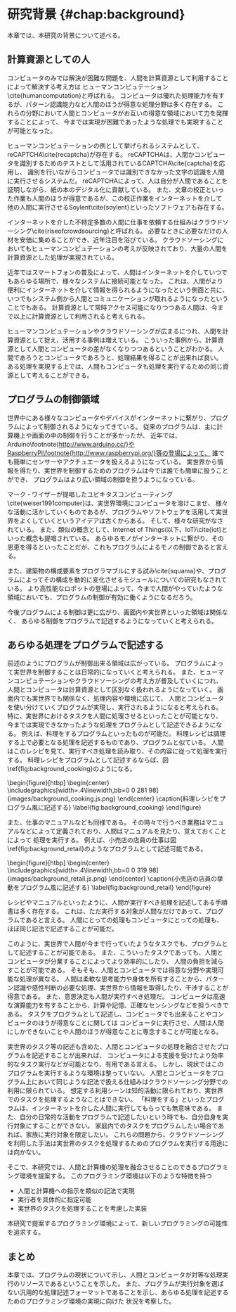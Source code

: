 # 研究背景 {#chap:background}

本章では、本研究の背景について述べる。

<!--  

背景は状況説明

- 人間とコンピュータの共生
- 人と計算機のプログラムは似ている、ということを示す
- プログラムは実行者を選ばない、ということを示す
- プログラムは処理するフィールドを選ばない、ということを示す
- プログラムは汎用的な処理記述フォーマットである、ということを示す

- プログラムによって、フィールドを選ばずに、人と計算機への指示する手法を提案する

-->

<!-- ## プログラムと人 -->

<!-- SICPの序文とかから

- プログラムは処理手順が記述されたもの
- コンピュータプログラムは、コンピュータに実行してもらいたい処理を記述しておく手順書である。
- 一方で、人間にとってもプログラムというものは存在する。
- 例えば、マニュアルやレシピといったものだ。
- また、音楽の演奏会のプログラムなども、演奏会全体の一連の処理の流れを記述しておくものである。
- 両者を比べると、非常に類似している
- 画像で示す
- プログラムとは、実行したい処理を記述するものであり、その実行対象は選ばれない。
- コンピュータのほうが得意だからコンピュータにやらせているだけであって、人間がやっても良いのである。
-->

<!-- プログラムとは、コンピュータに実行させたい一連の処理手順を記述したものであり、
コンピュータはこのプログラムに記述された処理を解釈し、実行する。
プログラムの実行対象はコンピュータであるが、人が実行するプログラムも存在する。
マニュアルやレシピといった、人間にとっての手順書だ。
人間は手順書に書いてある内容に沿って行動し、目的を達成する。
例えば、何か料理を作りたいときなどは、料理のレシピを見ながら、そこに記述されている内容を自分で解釈し、実行する。

コンピュータにとってのプログラムと人にとってのプログラムには類似性がある。
双方ともに、実行する処理について記述されたものである。
例えば、料理のレシピをコンピュータプログラムのような記述するならば、図\ref{fig:background_cooking}のようになる。

\begin{figure}[htbp]
\begin{center}
\includegraphics[width=.4\linewidth,bb=0 0 281 98]{images/background_cooking.js.png}
\end{center}
\caption{料理レシピをコンピュータプログラム風に記述する}
\label{fig:background_cooking}
\end{figure}

また、小売店の店員マニュアルであれば、図\ref{fig:background_retail}のようになる

\begin{figure}[htbp]
\begin{center}
\includegraphics[width=.4\linewidth,bb=0 0 319 98]{images/background_retail.js.png}
\end{center}
\caption{料理レシピをコンピュータプログラム風に記述する}
\label{fig:background_retail}
\end{figure}

このように、人間にとっての処理もコンピュータにとっての処理も、類似の記法で記述することが可能である。
コンピュータプログラムのような処理の記述方法は、様々な処理を記述するフォーマットとして利用可能である。 -->

## 計算資源としての人

<!-- プログラムの制御対象？ -->
<!-- 制御することとプログラムを実行するの違い -->
<!-- プログラムを実行するのはコンピュータ。人間は指示を受け取って返り値を返したいするだけ。 -->
<!-- ### 計算資源としての人 -->

<!--
- プログラムに書かれた処理を実行する対象はコンピュータだけではなくなっている
- コンピュータのみでは解決が困難な問題を、人間を計算資源として利用することで解決する手法はヒューマンコンピュテーションと呼ばれる。
- 人間はプログラムとって、コンピュータと同じ、処理を実行する対象にすぎないのである

- 前述の項目を考えると、プログラムの 領域は実世界にも広がっている。
- 人間によって実世界も操作できるならば、計算資源というよりも〇〇資源と言える。

(ついでに、入れるかわからないけど) スマホとかの流通で、人間は常にインターネットに繋がれる。
つまり、インターネットを介していつでもプログラムから参照可能になっている。
非常に計算資源としてもやりやすい。

-->

<!-- コンピュータのみでは実現が困難な処理を、人間を計算資源として組み込み利用することによって解決するという概念は
ヒューマンコンピュテーション\cite{humancomputation}と呼ばれる。
コンピュータは優れた処理能力を持つが、パターン認識能力など、人間のほうが得意な処理分野は多く存在する。
そういった分野において、人間と計算機が協調し、お互いの長所を活かしあったより良い環境を作り出す事ができる。 -->

コンピュータのみでは解決が困難な問題を、人間を計算資源として利用することによって解決する考え方は
ヒューマンコンピュテーション\cite{humancomputation}と呼ばれる。
コンピュータは優れた処理能力を有するが、パターン認識能力など人間のほうが得意な処理分野は多く存在する。
これらの分野において人間とコンピュータがお互いの得意な領域において力を発揮することによって、
今までは実現が困難であったような処理でも実現することが可能となった。

ヒューマンコンピュテーションの例として挙げられるシステムとして、reCAPTCHA\cite{recaptcha}が存在する。
reCAPTCHAは、人間かコンピュータを識別するためのテストとして活用されているCAPTCHA\cite{captcha}を応用し、
識別を行いながらコンピュータでは識別できなかった文字の認識を人間に実行させるシステムだ。
reCAPTCHAによって、人は自分が人間であることを証明しながら、紙の本のデジタル化に貢献している。
また、文章の校正といった作業も人間のほうが得意であるが、この校正作業をインターネットを介して
他の人間に実行させるSoylent\cite{soylent}といったソフトウェアも存在する。

インターネットを介した不特定多数の人間に仕事を依頼する仕組みはクラウドソーシング\cite{riseofcrowdsourcing}と呼ばれる。
必要なときに必要なだけの人材を安価に集めることができ、近年注目を浴びている。
クラウドソーシングにおいてもヒューマンコンピュテーションの考えが反映されており、大量の人間を計算資源とした処理が実現されている。
<!-- turkit, crowdforge, 大人数を利用した例が欲しい -->
<!-- どれくらいの人がヒューマンコンピュテーションされているのか、を示したい -->

近年ではスマートフォンの普及によって、人間はインターネットを介していつでもあらゆる場所で、様々なシステムに接続可能となった。
これは、人間がより便利にインターネットを介して情報を得られるようになったという側面と共に、
いつでもシステム側から人間とコミュニケーションが取れるようになったということでもある。
計算資源として常時アクセス可能になりつつある人間は、今まで以上に計算資源として利用されると考えられる。
<!-- ここで、人間がインターネットに常時繋がっていることを示す -->

ヒューマンコンピュテーションやクラウドソーシングが広まるにつれ、人間を計算資源として捉え、活用する事例は増えている。
こういった事例から、計算資源として人間とコンピュータの差がなくなりつつあるということがわかる。
人間であろうとコンピュータであろうと、処理結果を得ることが出来れば良い。
ある処理を実現する上では、人間もコンピュータも処理を実行するための同じ資源として考えることができる。


## プログラムの制御領域

<!-- もっと、人と計算機が協調しあって処理を進めていくというモデルについて述べるべき -->

<!-- /\### 画面上から実世界へ -->

<!-- - プログラムで制御を記述できる領域は広がっている
- センサやアクチュエータが簡単に使える
- ログラマブルな建築やプログラムによって動的に構成を変える物質の研究もされている
- プログラムで制御しない空間というのはなくなっていくのでは -->

世界中にある様々なコンピュータやデバイスがインターネットに繋がり、プログラムによって制御されるようになってきている。
従来のプログラムは、主に計算機上や画面の中の制御を行うことが多かったが、
近年では、Arduino\footnote{http://www.arduino.cc/}やRaspberryPi\footnote{http://www.raspberrypi.org/}等の登場によって、
誰でも簡単にセンサーやアクチュエータを扱えるようになっている。
実世界から情報を得たり、実世界を制御するためのプログラムは今では誰でも簡単に扱うことができ、
プログラムはより広い領域の制御を担うようになっている。

マーク・ワイザーが提唱したユビキタスコンピューティング\cite{weiser1991computer}は、実世界環境にコンピュータを溶けこませ、
様々な活動に活かしていくものであるが、プログラムやソフトウェアを活用して実世界をよくしていくというアイデアは古くからある。
そして、様々な研究がなされている。
また、類似の概念として、Internet of Things(以下、IoT)\cite{iot}といった概念も提唱されている。
あらゆるモノがインターネットに繋がり、その恩恵を得るといったことだが、これもプログラムによるモノの制御であると言える。

また、建築物の構成要素をプログラマブルにする試み\cite{squama}や、プログラムによってその構成を動的に変化させるモジュールについての研究もなされている。
より高性能なロボットの登場によって、今まで人間がやっていたような領域においても、プログラムの制御が有効に働くようになるだろう。
<!-- ロボット系の研究事例があれば出したい -->
今後プログラムによる制御は更に広がり、画面内や実世界といった領域は関係なく、
あらゆる制御をプログラムで記述するようになっていくと考えられる。

<!-- ## まとめの前のまとめみたいな？

  人間への指示とコンピュータへの指示を同じように書ければ、日常活動さえもプログラミングできる。
  つまり、何でもかんでもプログラムで記述するような社会が来るよ
  だが、現状において、自分自身とかをプログラムから呼び出せる仕組みがないよ
  せっかく身の回りがプログラマブルになってきてるのに、自分自身を組み込めなくては、人間という存在が
  様々なプログラムのボトルネックになりがち。
  これでは日常生活とかもプログラムできない。

-->

## あらゆる処理をプログラムで記述する

<!-- - プログラムは汎用処理記述フォーマットである
  - 画面上だろうと、実世界だろうと、あらゆる処理を記述し得る
- 実行リソースも何でも良いのでは
  - コンピュータだけにとらわれない
  - 人間さえも実行リソースである
  - 両者の境界はあいまいになっていくだろう
- 人間と計算機を実行リソースとして、あらゆる処理・手順・行動をプログラムとして記述できれば良い
  - そもそも人間と計算機は得意分野が違い話
    - 人間は汎用的で好意的解釈可能な入出力装置
    - 計算機は...?
  - 協調し合えば良い
  - なんか理由つける
- しかし、現状では部分的にしか実現できていない
  - 例えば、人間が実世界で行っている処理
    - 料理をする、とか
    - 仕事したり
  - 日常の活動の中にもコンピュータのほうが得意なことは多くある
  - プログラムから人間をリソースとして利用する手法は、クラウドソーシングに限られる
    - 知的労働しかできない
    - その場にいけるわけではない
    - そもそもインターネットを介した不特定の人間に任せられない処理がある -->
前述のようにプログラムが制御出来る領域は広がっている。
プログラムによって実世界を制御することは日常的になっていくと考えられる。
また、ヒューマンコンピュテーションやクラウドソーシングの考え方が普及していくにつれ、
人間とコンピュータは計算資源として区別なく扱われるようになっていく。
画面内でも実世界でも関係なく、処理内容や環境に応じて、
人間とコンピュータを使い分けていくプログラムが実現し、実行されるようになると考えられる。
特に、実世界におけるタスクを人間に処理させるといったことが可能となり、
今までは実現できなかったような処理をプログラムとして記述できるようになる。
例えば、料理をするプログラムといったものが可能だ。
料理レシピは調理する上で必要となる処理を記述するものであり、プログラムと似ている。
人間はこのレシピを見て、実行すべき処理を読み取り、その内容に従って処理を実行する。
料理レシピをプログラムとして記述するならば、図\ref{fig:background_cooking}のようになる。

\begin{figure}[htbp]
  \begin{center}
  \includegraphics[width=.4\linewidth,bb=0 0 281 98]{images/background_cooking.js.png}
  \end{center}
  \caption{料理レシピをプログラム風に記述する}
  \label{fig:background_cooking}
\end{figure}

また、仕事のマニュアルなども同様である。
その時々で行うべき業務はマニュアルなどによって定義されており、人間はマニュアルを見たり、覚えておくことによって
処理を実行する。
例えば、小売店の店員の仕事は図\ref{fig:background_retail}のようなプログラムとして記述可能である。

\begin{figure}[htbp]
  \begin{center}
  \includegraphics[width=.4\linewidth,bb=0 0 319 98]{images/background_retail.js.png}
  \end{center}
  \caption{小売店の店員の挙動をプログラム風に記述する}
  \label{fig:background_retail}
\end{figure}

レシピやマニュアルといったように、人間が実行すべき処理を記述してある手順書は多く存在する。
これは、ただ実行する対象が人間なだけであって、プログラムであると言える。
人間にとっての処理もコンピュータにとっての処理も、ほぼ同じ記法で記述することが可能だ。

このように、実世界で人間が今まで行っていたようなタスクでも、プログラムとして記述することが可能である。
また、こういったタスクであっても、人間とコンピュータが分業することによってより効率的にしたり、
人間の負担を減らすことが可能である。
そもそも、人間とコンピュータでは得意な分野や実現可能な処理が異なる。
人間は柔軟な思考能力や身体を所有することから、パターン認識や感性判断の必要な処理、実世界から情報を取得したり、干渉することが得意である。
また、意思決定も人間が実行すべき処理だ。
コンピュータは高速な演算能力を有することから、計算や記憶、正確なセンシングなどを担うべきである。
タスクをプログラムとして記述し、コンピュータでも出来ることやコンピュータのほうが得意なことに関しては
コンピュータに実行させ、人間は人間にしかできないことや人間のほうが得意なことに専念することが可能となる。

実世界のタスク等の記述も含めた、人間とコンピュータの処理を融合させたプログラムを記述することが出来れば、
コンピュータによる支援を受けたより効率的なタスク実行などが可能となり、有用である言える。
しかし、現状ではこのプログラムを実行するような環境は整っていない。
人間とコンピュータをプログラム上において同じような記法で扱える仕組みはクラウドソーシング分野での利用に限られている。
想定する利用シーンは知的活動に限られており、実世界でのタスクを処理するようなことはできない。
「料理をする」といったプログラムは、インターネットを介した人間に実行してもらっても無意味である。
また、自分の日常的な活動をプログラムで記述したいという時でも、自分自身を実行対象にすることができない。
家庭内でのタスクをプログラムしたい場合であれば、家族に実行対象を限定したい。
これらの問題から、クラウドソーシングを利用した手法は実世界のタスクを処理するためのプログラムを実行する用途には向かない。

そこで、本研究では、人間と計算機の処理を融合させることのできるプログラミング環境を提案する。
このプログラミング環境は以下のような特徴を持つ

- 人間と計算機への指示を類似の記法で実現
- 実行者を具体的に指定可能
- 実世界のタスクを処理することを考慮した実装

本研究で提案するプログラミング環境によって、新しいプログラミングの可能性を追求する。

<!-- 人間とコンピュータのよる共同作業がより進むのではないか？という論調にしたい -->
<!-- 人間とコンピュータが計算資源として対等に扱われるようになった場合、プログラムの役割も変わると考えられる。

人間とコンピュータが計算資源としてまったく同一に扱われるようになった場合、プログラムが記述する世界も変わるのではないか。
例えば、人間への指示をメインに考えれば、人間の活動をプログラムとして記述することも考えられる。
人間は日常的にマニュアルやレシピといった手順書を参照しながら、記述されている処理を読み取り、その内容に従って活動を行う。
人間の活動も、手順書というプログラムに近いもので記述されており、プログラムと非常に類似しているといえる。
例えば、料理のレシピをコンピュータプログラムのような記述するならば、図\ref{fig:background_cooking}のようになる。

\begin{figure}[htbp]
  \begin{center}
  \includegraphics[width=.4\linewidth,bb=0 0 281 98]{images/background_cooking.js.png}
  \end{center}
  \caption{料理レシピをプログラム風に記述する}
  \label{fig:background_cooking}
\end{figure}

また、小売店の店員マニュアルであれば、図\ref{fig:background_retail}のようになる

\begin{figure}[htbp]
  \begin{center}
  \includegraphics[width=.4\linewidth,bb=0 0 319 98]{images/background_retail.js.png}
  \end{center}
  \caption{小売店の店員の挙動をプログラム風に記述する}
  \label{fig:background_retail}
\end{figure} -->
<!--
このように、人間にとっての処理もコンピュータにとっての処理も、類似の記法で記述することが可能である。
プログラムは、コンピュータへの指示のようなものにだけに限定されない、より汎用的な処理の記述が可能なフォーマットである。 -->

<!-- 人間への指示をメインとしたプログラミングパラダイムによって、より人々の生活をコンピュータによる支援を受けたものにできる。
そもそも、人間とコンピュータでは得意分野や実現可能な処理が異なる。
人間は柔軟な思考能力や身体を所有することから、パターン認識や感性判断の必要な処理、実世界への干渉が得意である。
また、意思決定は基本的に人間が担うべき処理である。
コンピュータは高速な演算能力を有することから、計算や記憶、正確なセンシングなどを担うべきである。
人間にとってのタスクをプログラムとして記述し、コンピュータでも出来ることやコンピュータのほうが得意なことに関しては
コンピュータに実行させ、人間は人間にしかできないことや人間のほうが得意なことに専念する。
こういった、人間の行動を定義しつつ、コンピュータによる支援を受けることができれば、人間の行動はより効率的になったり、
良いものになるのではないかと考えられる。 -->

<!-- このようなプログラミングパラダイムを実現することができれば、非常に面白い。
だが、現状では部分的にしか実現できていない。
プログラムから人間を計算資源として活用する仕組みは、主に知的労働への応用となっている。
人間の実世界での活動などを想定したものではない。
また、クラウドソーシング等の場合、インターネットを介した不特定の人間を対象としたものである。
自分の家で、自分の日常行動をプログラムにしたいとき等は、自分自身を対象として指定できなくてはならない。
また、家族等の身内にしか実行してほしくない処理の内容も存在することから、クラウドソーシング等の枠組みを利用することはできない。

そこで、本研究では、コンピュータと人間への指示を融合させたプログラミングが可能な環境を提案する。
このプログラミング環境によって、人間指向プログラミングを実現する。 -->

<!--
プログラムが記述できる世界は広がっており、コンピュータの中だけでなく、実世界の制御など、あらゆる処理を記述するようになっている。
プログラムは、対象を限定しない汎用的な処理記述フォーマットであると言える。

また、プログラムで記述された処理の実行リソースもコンピュータだけに限定されない。
前節の通り、人間さえも実行リソースとして利用されるようになっている。
今後、プログラムにおける人間とコンピュータの境界はあいまいになっていくと考えられる。
コンピュータと人間が処理を実行するリソースとして対等であるならば、
プログラム上においてもコンピュータと人間への指示は同じように記述されるべきである。
このように、プログラムの処理領域と処理実行対象は拡張されている。

拡張されたことによって、
人間とコンピュータの両方を処理実行対象として、あらゆる処理や手順、行動をプログラムとして記述するようなことが可能となる。
そもそも人間とコンピュータでは、得意な分野や出来ることが異なる。
人間は柔軟な思考能力や身体を所有することから、パターン認識や感性判断の必要な処理、実世界への干渉が得意である。
また、意思決定は基本的に人間が担うべき処理である。
コンピュータは高速な演算能力を有することから、計算や記憶、正確なセンシングなどを担うべきである。
人間とコンピュータは、ある実現したい処理があれば、それを実現するために、お互いが機能を補い合うべきだ。
こうして、人間とコンピュータが協力しあうことによって、今までには実現しなかったような処理を実現可能となる。
例えば、人間のタスクである「料理をする」という行動さえも、プログラムで記述できるようになる。 -->
<!-- その手順を示す -->

<!-- このような世界を実現出来れば非常に面白く、プログラムの可能性が更に広がる。
人間とコンピュータへの指示を同じ記法で実現できれば、非常に面白い。
だが、現状では部分的にしか実現できていない。
プログラムから人間をリソースとして活用する仕組みは、クラウドソーシングやヒューマンコンピュテーションといった計算資源として利用している。
知的労働以外への応用をプログラムレベルで実現することはできていない。
また、クラウドソーシング等の場合、インターネットを介した不特定の人間を対象としたものである。
自分の家で、自分の日常行動をプログラムにしたいとき等は、自分自身を対象として指定できなくてはならない。
また、家族等の身内にしか実行してほしくない処理の内容も存在する。

コンピュータと人間への指示を融合させたプログラミングが可能な環境を実現することによって、非常に面白いプログラミングが可能になる。 -->

## まとめ

本章では、プログラムの現状について示し、人間とコンピュータが対等な処理実行のリソースであるということを示した。
また、プログラムが実行対象を選ばない汎用的な処理記述フォーマットであることを示し、あらゆる処理を記述するためのプログラミング環境の実現に向けた
状況を考察した。


<!--
# コンピュータプログラムの処理領域

## 従来の処理領域

- プログラムはコンピュータに対する処理命令を記述するもの
- コンピュータ

## 新しい領域への拡張

# コンピュータプログラムと人のプログラム

## 類似性
例えばマニュアル
例えば料理
例をプログラムっぽく記述して、プログラムとの比較・類似性を示す

# 新しいプログラミングスタイルの必要性

## 日常生活の記述

- コンピュータプログラムとは

- 人にとってのプログラム

- -->
<!--
# 計算資源としての人

コンピュータだけでは処理が難しい問題も存在する。
それを人を計算資源として利用することで解決しようという考えかたはヒューマンコンピュテーション\cite{humancomputation}と呼ばれる
つまり、人間をコンピュータと同じ計算資源として捉え、各種システムに組み込むということである。
ヒューマンコンピュテーションは近年注目を集めており、多くの研究が行なわれている。

ヒューマンコンピュテーションを始めとし、計算機のみでは処理が困難な問題を人間を利用することで解決

## Human Computation

## Human as Sensor

## Human as Actuator

## プログラミング環境

# 既存手法の問題点

- 人を明示的に指定できない
- シンプルかつ汎用的に利用できない

# 人間と計算機の融合的プログラミング

コンピュータプログラムと人のプログラムは、

- 両者の融合の可能性

\subsection{計算資源としての人}

コンピュータは非常に優秀な計算機器であるが、コンピュータだけでは解決が困難な問題は現在の技術では存在する。
このコンピュータだけでは処理が困難な問題に関して、人間に処理させることによって解決しようという考えは
ヒューマンコンピュテーション\cite{humancomputation}と呼ばれ、近年注目を集めている。
つまり、人間をコンピュータと同じ計算資源として考え、処理させるということである。

\cite{recaptcha}


HumanComputation / Crowdsourcingなどによって、人は明確に計算資源として扱われるようになった。
今後も、コンピュータにできないことは人にやらせることで問題解決する手法は使われ続けると考えられる。



\subsection{コンピュータプログラムと人のプログラムの類似性}

\subsection{}

\subsection{対象を明示的に指定できない}
\subsection{シンプルでない}
<!--
% - ヒューマンコンピュテーションの登場
%   - 人間も計算資源として利用することが提案されている。
%
% - HumanComputationの登場
%   - 人間は明確に計算資源となる
% - 人と計算機を同じように扱う
%   - 人と計算機、双方に対する処理命令フォーマットが異なる
%     - 計算機はプログラムの通りに動く
%     - 人はマニュアル等に沿って動くことが多い
%   - 実行可能なフォーマットに統一するべきでは
%     - プログラムで記述できる
%   - マニュアル等は非常にプログラム的
%     - 例えば、運動会プログラムとか
%   - 社会の多くはプログラムによって支配されている
% - プログラムから人を扱う
%   - 様々な研究
%   - クラウドソーシング系のばっかり
%   - 演算のための機能としてしか利用されることはない
% - 人は汎用的実行主体である
%   - 演算だけでなく、様々なことができるし、している
%     - マニュアルは様々なことが記述されている
%   - より需要があるのは、自分自身や家族、会社などの組織内の人間
%     - 身近な人間をプログラムできるほうが良い
%   - 普通にプログラムを書いてるかのように扱えるべき
% - 特定の身近な人をプログラムに組み込めるような仕組みはない
%   - 人とコンピュータを同じフォーマットで扱う
%     - 今までは人がやっていたけどコンピュータでもできそうなことを全てコンピュータにやらせる
%     - 以下の2つが考えられる
%       - 人がプログラムに積極的に貢献する
%         - 計算機だけでは難しい処理も実現する
%       - 出来るだけ人のやることを減らす
%         - 可能な限りの処理を計算機に実行させる
%         - 人には、本当に人がやるべきようなことをやらせる
%         - 新しい技術によって人がやらなくても良いことが増えても、すぐに対応可能である -->


<!-- メモ -->

<!-- ## コンピュータと人のプログラムに基づいた共同処理

- もはやコンピュータも人も、処理を実行する対象として同じように見るべき
- 処理に応じて、コンピュータが得意ならコンピュータがやれば良い
- 人が得意なら人がやれば良い
- コンピュータと人がお互いの得意分野において力を発揮し、処理を実行していくようなプログラムが書ければ良い
- だが、現状では、人はプログラムから利用されているとしても、知的労働のみである

## 人的資源の利用が限られている

- プログラムは汎用処理記述フォーマットである
- プログラムはコンピュータだけでなく、人間への指示も記述可能である
- 両者の境界はなくなりつつある
- 人的資源を使って汎用的に処理を記述すれば良い
- だけど、現状は人的資源は知的労働にのみしか使われていない
- 人間は知的労働のみならず、様々な処理が可能な存在である。
- なぜそういったことができないか、人的資源を活用するプログラムはクラウドソーシングしかないから
- クラウドソーシングでは、例えば自分自身を対象として処理をさせるとかができない
- 自分の身の周りの出来事を記述することができない
- 例えばレシピとか、そういったものをプログラムとして記述できない。

## 人と計算機の融合的プログラミング環境

今後、人間はプログラムから呼び出されることが普通なようになっていくのではないか。
また、プログラムから制御しないような空間は今後どんどん減っていくのではないか。

もはや人間はプログラムの要素として普通なのでは
実世界を操作するのに、人間を使わない手はない
実世界を操作するのに、人間と計算機、双方のリソースを使う
コンピュータが得意なことはコンピュータが、人が得意なことは人がやれば良い
これによって、今まではプログラムとして記述してこなかったような、人間の生活さえもプログラミングできるのでは
また、可能な限りコンピュータに処理を実行させて、人間は人間にしかできないことに専念できるのでは？

問題は、プログラムからある特定の人物に対する処理命令を送るのがめんどくさいこと
クラウドソーシングとかで人間への処理命令を送ることはできるけど、クラウドソーシングプラットフォームでは
家族や自分を指定して何かやらせるといったことは困難。
特殊な記法なく、今までどおりの普通にプログラミングしてるだけなのに、日常生活をプログラミングしたい -->
